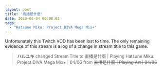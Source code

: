 ```yaml
---
layout: post
title: '直播是什麼'
date: 2022-06-04 00:00:03
tags:
  - "Hatsune Miku: Project DIVA Mega Mix+"
---
```


Unfortunately this Twitch VOD has been lost to time. The only remaining evidence of this stream is a log of a change in
stream title to this game.

> **ハルユキ** changed Stream Title to 直播是什麼 &#124; Playing Hatsune Miku: Project DIVA Mega Mix+ &#124; 04/06 from ~~直播是什麼 &#124; Playing Art &#124; 04/06~~
